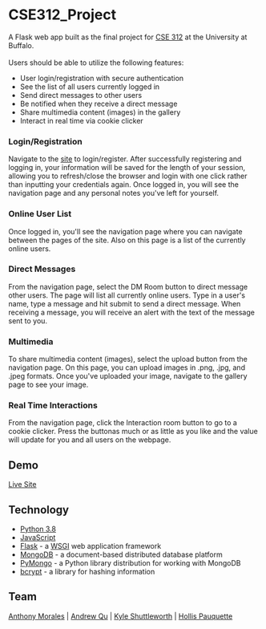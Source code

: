 # CSE312_Project
A Flask web app built as the final project for [CSE 312](cse312.com) at the University at Buffalo.<br><br>
Users should be able to utilize the following features:
- User login/registration with secure authentication
- See the list of all users currently logged in
- Send direct messages to other users
- Be notified when they receive a direct message
- Share multimedia content (images) in the gallery
- Interact in real time via cookie clicker

### Login/Registration
Navigate to the [site](http://cse312-05.dcsl.buffalo.edu) to login/register. After successfully registering and logging in, your information will be saved for the length of your session, allowing you to refresh/close the browser and login with one click rather than inputting your credentials again. Once logged in, you will see the navigation page and any personal notes you've left for yourself.

### Online User List
Once logged in, you'll see the navigation page where you can navigate between the pages of the site. Also on this page is a list of the currently online users.

### Direct Messages
From the navigation page, select the DM Room button to direct message other users. The page will list all currently online users. Type in a user's name, type a message and hit submit to send a direct message. When receiving a message, you will receive an alert with the text of the message sent to you.

### Multimedia
To share multimedia content (images), select the upload button from the navigation page. On this page, you can upload images in .png, .jpg, and .jpeg formats. Once you've uploaded your image, navigate to the gallery page to see your image.

### Real Time Interactions
From the navigation page, click the Interaction room button to go to a cookie clicker. Press the buttonas much or as little as you like and the value will update for you and all users on the webpage.

## Demo
[Live Site](http://cse312-05.dcsl.buffalo.edu)

## Technology
- [Python 3.8](https://www.python.org/)
- [JavaScript](https://www.javascript.com/)
- [Flask](https://flask.palletsprojects.com/en/1.1.x/) - a [WSGI](https://wsgi.readthedocs.io/en/latest/) web application framework
- [MongoDB](https://www.mongodb.com/) - a document-based distributed database platform
- [PyMongo](https://pymongo.readthedocs.io/en/stable/) - a Python library distribution for working with MongoDB
- [bcrypt](https://pypi.org/project/bcrypt/) - a library for hashing information

## Team
[Anthony Morales](https://github.com/AnthonyLMorales) | [Andrew Qu](https://github.com/Qu-Andrew) | [Kyle Shuttleworth](https://github.com/kyleshut) | [Hollis Pauquette](https://github.com/pauquette)
